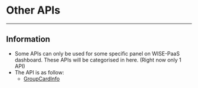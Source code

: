# Other APIs
---

## Information
* Some APIs can only be used for some specific panel on WISE-PaaS dashboard. These APIs will be categorised in here. (Right now only 1 API)
* The API is as follow:
  * [GroupCardInfo](GroupCardInfo.md)




